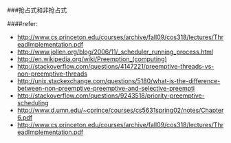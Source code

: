 ###抢占式和非抢占式

####refer:
- http://www.cs.princeton.edu/courses/archive/fall09/cos318/lectures/ThreadImplementation.pdf
- http://www.jollen.org/blog/2006/11/_scheduler_running_process.html
- http://en.wikipedia.org/wiki/Preemption_(computing)
- http://stackoverflow.com/questions/4147221/preemptive-threads-vs-non-preemptive-threads
- http://unix.stackexchange.com/questions/5180/what-is-the-difference-between-non-preemptive-preemptive-and-selective-preempti
- http://stackoverflow.com/questions/9243518/priority-preemptive-scheduling
- http://www.d.umn.edu/~cprince/courses/cs5631spring02/notes/Chapter6.pdf
- http://www.cs.princeton.edu/courses/archive/fall09/cos318/lectures/ThreadImplementation.pdf

